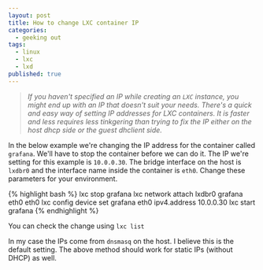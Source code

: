 ```yaml
---
layout: post
title: How to change LXC container IP
categories:
  - geeking out
tags:
  - linux
  - lxc
  - lxd
published: true
---
```


>*If you haven't specified an IP while creating an `LXC` instance, you might end up with an IP that doesn't suit your needs. There's a quick and easy way of setting IP addresses for LXC containers. It is faster and less requires less tinkgering than trying to fix the IP either on the host dhcp side or the guest dhclient side.*

In the below example we're changing the IP address for the container called `grafana`. We'll have to stop the container before we can do it. The IP we're setting for this example is `10.0.0.30`. The bridge interface on the host is `lxdbr0` and the interface name inside the container is `eth0`. Change these parameters for your environment.




{% highlight bash %}
lxc stop grafana
lxc network attach lxdbr0 grafana eth0 eth0
lxc config device set grafana eth0 ipv4.address 10.0.0.30
lxc start grafana
{% endhighlight %}

You can check the change using `lxc list`

In my case the IPs come from `dnsmasq` on the host. I believe this is the default setting. The above method should work for static IPs (without DHCP) as well.
